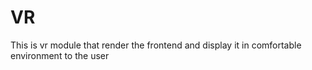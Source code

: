 # VR

This is vr module that render the frontend and display it in comfortable environment to the user